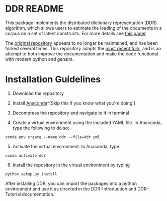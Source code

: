 DDR README
===================

This package implements the distributed dictionary representation (DDR) algorithm, which allows users to estimate the loading of the documents in a corpus on a set of latent constructs. For more details see [this paper](https://link.springer.com/article/10.3758/s13428-017-0875-9).

The [original repository](https://github.com/USC-CSSL/DDR) appears to no longer be maintained, and has been forked several times.  This repository adapts the [most recent fork](https://github.com/JThh/DDR), and is an attempt to both improve the documentation and make the code functional with modern python and gensim.

# Installation Guidelines

1. Download the repository

2. Install [Anaconda]()^[Skip this if you know what you're doing!]

3. Decompress the repository and navigate to it in terminal

4. Create a virtual environment using the included YAML file. In Anaconda, type the following to do so:

`conda env create --name ddr --file=ddr.yml`

5. Activate the virtual environment. In Anaconda, type

`conda activate ddr`

6. Install the repository in the virtual environment by typing

`python setup.py install`

After installing DDR, you can import the packages into a python environment and use it as directed in the DDR-Introduction and DDR-Tutorial documentation.
